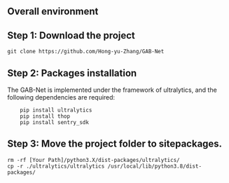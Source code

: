 ## Overall environment

## Step 1: Download the project 

    git clone https://github.com/Hong-yu-Zhang/GAB-Net

## Step 2: Packages installation
The GAB-Net is implemented under the framework of ultralytics, and the following dependencies are required:
```
    pip install ultralytics
    pip install thop
    pip install sentry_sdk
```
    
## Step 3: Move the project folder to sitepackages.
    rm -rf [Your Path]/python3.X/dist-packages/ultralytics/
    cp -r ./ultralytics/ultralytics /usr/local/lib/python3.8/dist-packages/
    

